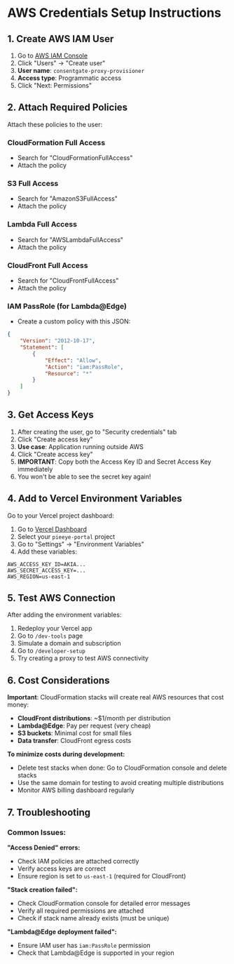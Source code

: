 # AWS Credentials Setup Instructions

## 1. Create AWS IAM User

1. Go to [AWS IAM Console](https://console.aws.amazon.com/iam/)
2. Click "Users" → "Create user"
3. **User name**: `consentgate-proxy-provisioner`
4. **Access type**: Programmatic access
5. Click "Next: Permissions"

## 2. Attach Required Policies

Attach these policies to the user:

### CloudFormation Full Access
- Search for "CloudFormationFullAccess"
- Attach the policy

### S3 Full Access  
- Search for "AmazonS3FullAccess"
- Attach the policy

### Lambda Full Access
- Search for "AWSLambdaFullAccess" 
- Attach the policy

### CloudFront Full Access
- Search for "CloudFrontFullAccess"
- Attach the policy

### IAM PassRole (for Lambda@Edge)
- Create a custom policy with this JSON:
```json
{
    "Version": "2012-10-17",
    "Statement": [
        {
            "Effect": "Allow",
            "Action": "iam:PassRole",
            "Resource": "*"
        }
    ]
}
```

## 3. Get Access Keys

1. After creating the user, go to "Security credentials" tab
2. Click "Create access key"
3. **Use case**: Application running outside AWS
4. Click "Create access key"
5. **IMPORTANT**: Copy both the Access Key ID and Secret Access Key immediately
6. You won't be able to see the secret key again!

## 4. Add to Vercel Environment Variables

Go to your Vercel project dashboard:

1. Go to [Vercel Dashboard](https://vercel.com/dashboard)
2. Select your `pieeye-portal` project
3. Go to "Settings" → "Environment Variables"
4. Add these variables:

```
AWS_ACCESS_KEY_ID=AKIA...
AWS_SECRET_ACCESS_KEY=...
AWS_REGION=us-east-1
```

## 5. Test AWS Connection

After adding the environment variables:

1. Redeploy your Vercel app
2. Go to `/dev-tools` page
3. Simulate a domain and subscription
4. Go to `/developer-setup` 
5. Try creating a proxy to test AWS connectivity

## 6. Cost Considerations

**Important**: CloudFormation stacks will create real AWS resources that cost money:

- **CloudFront distributions**: ~$1/month per distribution
- **Lambda@Edge**: Pay per request (very cheap)
- **S3 buckets**: Minimal cost for small files
- **Data transfer**: CloudFront egress costs

**To minimize costs during development:**
- Delete test stacks when done: Go to CloudFormation console and delete stacks
- Use the same domain for testing to avoid creating multiple distributions
- Monitor AWS billing dashboard regularly

## 7. Troubleshooting

### Common Issues:

**"Access Denied" errors:**
- Check IAM policies are attached correctly
- Verify access keys are correct
- Ensure region is set to `us-east-1` (required for CloudFront)

**"Stack creation failed":**
- Check CloudFormation console for detailed error messages
- Verify all required permissions are attached
- Check if stack name already exists (must be unique)

**"Lambda@Edge deployment failed":**
- Ensure IAM user has `iam:PassRole` permission
- Check that Lambda@Edge is supported in your region
